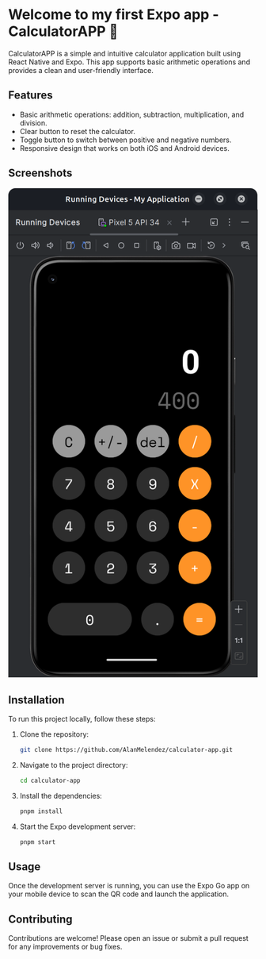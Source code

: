 # Welcome to my first Expo app - CalculatorAPP 👋

CalculatorAPP is a simple and intuitive calculator application built using React Native and Expo. This app supports basic arithmetic operations and provides a clean and user-friendly interface.

## Features

- Basic arithmetic operations: addition, subtraction, multiplication, and division.
- Clear button to reset the calculator.
- Toggle button to switch between positive and negative numbers.
- Responsive design that works on both iOS and Android devices.

## Screenshots

![CalculatorAPP Screenshot](assets/images/calculator.png)

## Installation

To run this project locally, follow these steps:

1. Clone the repository:
    ```sh
    git clone https://github.com/AlanMelendez/calculator-app.git
    ```
2. Navigate to the project directory:
    ```sh
    cd calculator-app
    ```
3. Install the dependencies:
    ```sh
    pnpm install
    ```
4. Start the Expo development server:
    ```sh
    pnpm start
    ```

## Usage

Once the development server is running, you can use the Expo Go app on your mobile device to scan the QR code and launch the application.

## Contributing

Contributions are welcome! Please open an issue or submit a pull request for any improvements or bug fixes.

